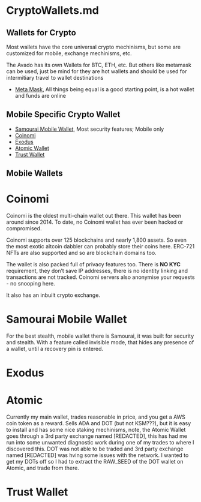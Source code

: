 # CryptoWallets.md
## Wallets for Crypto

Most wallets have the core universal crypto mechinisms, but some
are customized for mobile, exchange mechinisms, etc.

The Avado has its own Wallets for BTC, ETH, etc.  But others 
like metamask can be used, just be mind for they are hot wallets
and should be used for intermitiary travel to wallet destinations

- [Meta Mask](https://metamask.io/), All things being equal is a good starting point, is a hot wallet and funds are online

## Mobile Specific Crypto Wallet
- [Samourai Mobile Wallet](https://samouraiwallet.com/), Most security features; Mobile only
- [Coinomi](https://www.coinomi.com/en/)
- [Exodus](https://www.exodus.com)
- [Atomic Wallet](https://atomicwallet.io)
- [Trust Wallet](https://trustwallet.com)


## Mobile Wallets
# Coinomi
Coinomi is the oldest multi-chain wallet out there. This wallet has been around since 2014. To date, no Coinomi wallet has ever been hacked or compromised. 

Coinomi supports over 125 blockchains and nearly 1,800 assets. So even the most exotic altcoin dabbler can probably store their coins here. 
ERC-721 NFTs are also supported and so are blockchain domains too. 

The wallet is also packed full of privacy features too. There is **NO KYC** requirement, they don’t save IP addresses, 
there is no identity linking and transactions are not tracked. Coinomi servers also anonymise your requests - no snooping here.

It also has an inbuilt crypto exchange.

# Samourai Mobile Wallet
For the best stealth, mobile wallet there is Samourai, it was built for security and stealth.  With a feature called invisible mode,
that hides any presence of a wallet, until a recovery pin is entered.

# Exodus

# Atomic
Currently my main wallet, trades reasonable in price, and you get a AWS coin token as a reward.  Sells ADA and DOT (but not KSM???), but it
is easy to install and has some nice staking mechinisms, note, the Atomic Wallet goes through a 3rd party exchange named [REDACTED], this 
has had me run into some unwanted diagnostic work during one of my trades to where I discovered this.  DOT was not able to be traded and 
3rd party exchange named [REDACTED] was hving some issues with the network.  I wanted to get my DOTs off so I had to extract the RAW_SEED
 of the DOT wallet on Atomic, and trade from there.
 
 # Trust Wallet
 


